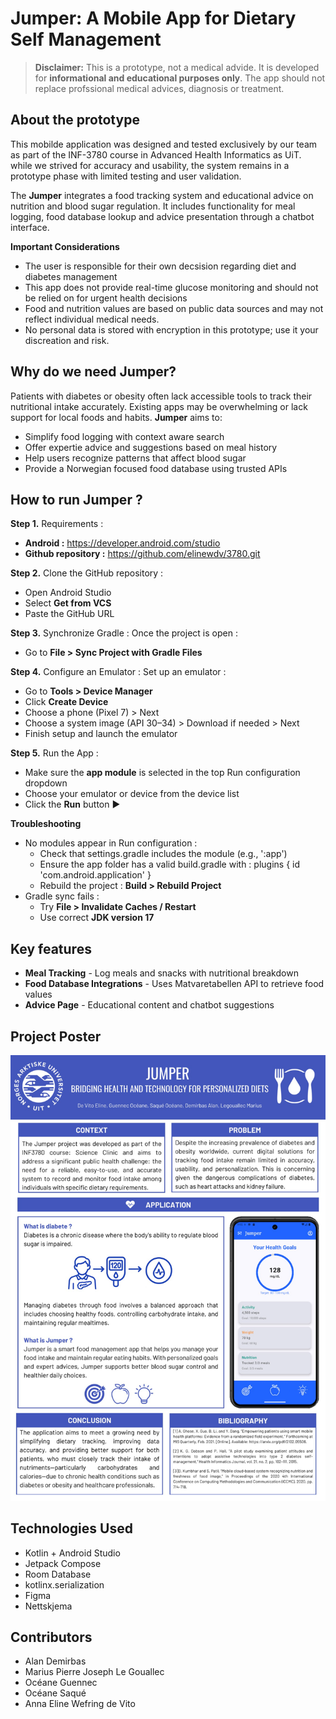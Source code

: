 # Jumper: A Mobile App for Dietary Self Management

> **Disclaimer:** This is a prototype, not a medical advide. It is developed for **informational and educational purposes only**. The app should not replace profssional medical advices, diagnosis or treatment.

## About the prototype 
This mobilde application was designed and tested exclusively by our team as part of the INF-3780 course in Advanced Health Informatics as UiT. while we strived for accuracy and usability, the system remains in a prototype phase with limited testing and user validation.

The **Jumper** integrates a food tracking system and educational advice on nutrition and blood sugar regulation. It includes functionality for meal logging, food database lookup and advice presentation through a chatbot interface.

**Important Considerations** 
- The user is responsible for their own decsision regarding diet and diabetes management
- This app does not provide real-time glucose monitoring and should not be relied on for urgent health decisions
- Food and nutrition values are based on public data sources and may not reflect individual medical needs.
- No personal data is stored with encryption in this prototype; use it your discreation and risk.

## Why do we need Jumper?

Patients with diabetes or obesity often lack accessible tools to track their nutritional intake accurately. Existing apps may be overwhelming or lack support for local foods and habits.  **Jumper** aims to:
- Simplify food logging with context aware search
- Offer expertie advice and suggestions based on meal history
- Help users recognize patterns that affect blood sugar
- Provide a Norwegian focused food database using trusted APIs

## How to run Jumper ?

**Step 1.** Requirements : 
  - **Android :** https://developer.android.com/studio
  - **Github repository :** https://github.com/elinewdv/3780.git
    
**Step 2.** Clone the GitHub repository :
  - Open Android Studio
  - Select **Get from VCS**
  - Paste the GitHub URL

**Step 3.** Synchronize Gradle :
Once the project is open :
  - Go to **File > Sync Project with Gradle Files**

**Step 4.** Configure an Emulator :
Set up an emulator :
  - Go to **Tools > Device Manager**
  - Click **Create Device**
  - Choose a phone (Pixel 7) > Next
  - Choose a system image (API 30–34) > Download if needed > Next
  - Finish setup and launch the emulator

**Step 5.** Run the App :
  - Make sure the **app module** is selected in the top Run configuration dropdown
  - Choose your emulator or device from the device list
  - Click the **Run** button ▶️

**Troubleshooting**
  - No modules appear in Run configuration :
      - Check that settings.gradle includes the module (e.g., ':app')
      - Ensure the app folder has a valid build.gradle with :
        plugins {
          id 'com.android.application'
        }
      - Rebuild the project : **Build > Rebuild Project**
  - Gradle sync fails :
      - Try **File > Invalidate Caches / Restart**
      - Use correct **JDK version 17**
    

  ## Key features
  - **Meal Tracking** - Log meals and snacks with nutritional breakdown
  - **Food Database Integrations** - Uses Matvaretabellen API to retrieve food values
  - **Advice Page** - Educational content and chatbot suggestions

## Project Poster 
![Jumper Poster](jumper%20plakat.png)

## Technologies Used

- Kotlin + Android Studio
- Jetpack Compose
- Room Database
- kotlinx.serialization
- Figma
- Nettskjema

## Contributors
- Alan Demirbas
- Marius Pierre Joseph Le Gouallec
- Océane Guennec
- Océane Saqué
- Anna Eline Wefring de Vito

